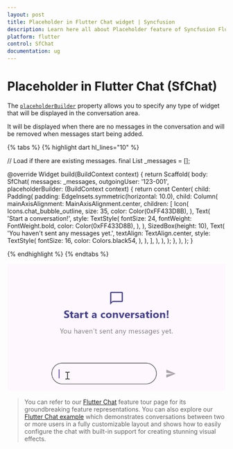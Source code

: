 ```yaml
---
layout: post
title: Placeholder in Flutter Chat widget | Syncfusion
description: Learn here all about Placeholder feature of Syncfusion Flutter Chat (SfChat) widget, including its properties and more.
platform: flutter
control: SfChat
documentation: ug
---
```


# Placeholder in Flutter Chat (SfChat)

The [`placeholderBuilder`](https://pub.dev/documentation/syncfusion_flutter_chat/latest/chat/SfChat/placeholderBuilder.html) property allows you to specify any type of widget that will be displayed in the conversation area.

It will be displayed when there are no messages in the conversation and will be removed when messages start being added.

{% tabs %}
{% highlight dart hl_lines="10" %}

  // Load if there are existing messages.
  final List<ChatMessage> _messages = <ChatMessage>[];

  @override
  Widget build(BuildContext context) {
    return Scaffold(
      body: SfChat(
        messages: _messages,
        outgoingUser: '123-001',
        placeholderBuilder: (BuildContext context) {
          return const Center(
            child: Padding(
              padding: EdgeInsets.symmetric(horizontal: 10.0),
              child: Column(
                mainAxisAlignment: MainAxisAlignment.center,
                children: [
                  Icon(
                    Icons.chat_bubble_outline,
                    size: 35,
                    color: Color(0xFF433D8B),
                  ),
                  Text(
                    'Start a conversation!',
                    style: TextStyle(
                      fontSize: 24,
                      fontWeight: FontWeight.bold,
                      color: Color(0xFF433D8B),
                    ),
                  ),
                  SizedBox(height: 10),
                  Text(
                    'You haven\'t sent any messages yet.',
                    textAlign: TextAlign.center,
                    style: TextStyle(
                      fontSize: 16,
                      color: Colors.black54,
                    ),
                  ),
                ],
              ),
            ),
          );
        },
      ),
    );
  }

{% endhighlight %}
{% endtabs %}

![Chat composer support](images/placeholder/placeholder-chat.gif)

>You can refer to our [Flutter Chat](https://www.syncfusion.com/flutter-widgets/flutter-chat) feature tour page for its groundbreaking feature representations. You can also explore our [Flutter Chat example](https://flutter.syncfusion.com/#/chat/getting-started) which demonstrates conversations between two or more users in a fully customizable layout and shows how to easily configure the chat with built-in support for creating stunning visual effects.